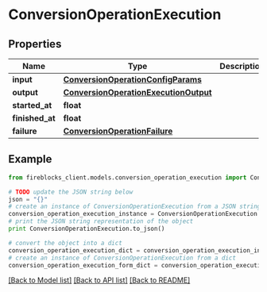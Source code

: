 # ConversionOperationExecution


## Properties

Name | Type | Description | Notes
------------ | ------------- | ------------- | -------------
**input** | [**ConversionOperationConfigParams**](ConversionOperationConfigParams.md) |  | 
**output** | [**ConversionOperationExecutionOutput**](ConversionOperationExecutionOutput.md) |  | [optional] 
**started_at** | **float** |  | 
**finished_at** | **float** |  | [optional] 
**failure** | [**ConversionOperationFailure**](ConversionOperationFailure.md) |  | [optional] 

## Example

```python
from fireblocks_client.models.conversion_operation_execution import ConversionOperationExecution

# TODO update the JSON string below
json = "{}"
# create an instance of ConversionOperationExecution from a JSON string
conversion_operation_execution_instance = ConversionOperationExecution.from_json(json)
# print the JSON string representation of the object
print ConversionOperationExecution.to_json()

# convert the object into a dict
conversion_operation_execution_dict = conversion_operation_execution_instance.to_dict()
# create an instance of ConversionOperationExecution from a dict
conversion_operation_execution_form_dict = conversion_operation_execution.from_dict(conversion_operation_execution_dict)
```
[[Back to Model list]](../README.md#documentation-for-models) [[Back to API list]](../README.md#documentation-for-api-endpoints) [[Back to README]](../README.md)


